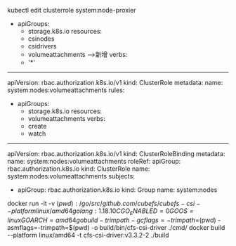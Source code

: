 kubectl  edit clusterrole system:node-proxier 
- apiGroups:
    - storage.k8s.io
      resources:
    - csinodes
    - csidrivers
    - volumeattachments  -->新增
      verbs:
    - '*'
---
apiVersion: rbac.authorization.k8s.io/v1
kind: ClusterRole
metadata:
name: system:nodes:volumeattachments
rules:
- apiGroups:
    - storage.k8s.io
      resources:
    - volumeattachments
      verbs:
    - create
    - watch

---
apiVersion: rbac.authorization.k8s.io/v1
kind: ClusterRoleBinding
metadata:
name: system:nodes:volumeattachments
roleRef:
apiGroup: rbac.authorization.k8s.io
kind: ClusterRole
name: system:nodes:volumeattachments
subjects:
- apiGroup: rbac.authorization.k8s.io
  kind: Group
  name: system:nodes

docker run -it -v $(pwd):/go/src/github.com/cubefs/cubefs-csi --platform linux/amd64 golang:1.18.10
CGO_ENABLED=0 GOOS=linux GOARCH=amd64 go build -trimpath -gcflags=-trimpath=$(pwd) -asmflags=-trimpath=$(pwd) -o build/bin/cfs-csi-driver ./cmd/
docker build --platform linux/amd64 -t cfs-csi-driver:v3.3.2-2 ./build
